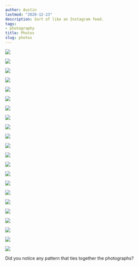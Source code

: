 ```yaml
---
author: Austin
lastmod: "2020-12-23"
description: Sort of like an Instagram feed.
tags:
- photography
title: Photos
slug: photos
---
```


![](/photo_01.jpg)

![](/photo_02.jpg)

![](/photo_03.jpg)

![](/photo_04.jpg)

![](/photo_05.jpg)

![](/photo_06.jpg)

![](/photo_07.jpg)

![](/photo_08.jpg)

![](/photo_09.jpg)

![](/photo_10.jpg)

![](/photo_11.jpg)

![](/photo_12.jpg)

![](/photo_13.jpg)

![](/photo_14.jpg)

![](/photo_15.jpg)

![](/photo_16.jpg)

![](/photo_17.jpg)

![](/photo_18.jpg)

![](/photo_19.jpg)

![](/photo_20.jpg)

![](/photo_21.jpg)

![](/photo_22.jpg)

Did you notice any pattern that ties together the photographs?